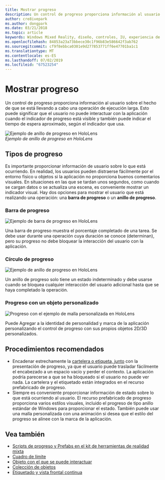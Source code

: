```yaml
---
title: Mostrar progreso
description: Un control de progreso proporciona información al usuario sobre el hecho de que se está llevando a cabo una operación de ejecución larga.
author: cre8ivepark
ms.author: dongpark
ms.date: 03/21/2018
ms.topic: article
keywords: Windows Mixed Reality, diseño, controles, IU, experiencia de usuario
ms.openlocfilehash: 84853a23a73bbece30c1f96b83e586642f3ab762
ms.sourcegitcommit: cf9f8ebbca0301e9d277853771ff6e47701ba1c1
ms.translationtype: MT
ms.contentlocale: es-ES
ms.lasthandoff: 07/02/2019
ms.locfileid: "67523254"
---
```

# <a name="displaying-progress"></a>Mostrar progreso

Un control de progreso proporciona información al usuario sobre el hecho de que se está llevando a cabo una operación de ejecución larga. Esto puede significar que el usuario no puede interactuar con la aplicación cuando el indicador de progreso está visible y también puede indicar el tiempo de espera aproximado, según el indicador que usa.

![Ejemplo de anillo de progreso en HoloLens](images/HoloLens2_Loader.gif)<br>
*Ejemplo de anillo de progreso en HoloLens*

## <a name="types-of-progress"></a>Tipos de progreso

Es importante proporcionar información de usuario sobre lo que está ocurriendo. En realidad, los usuarios pueden distraerse fácilmente por el entorno físico u objetos si la aplicación no proporciona buenos comentarios visuales. En situaciones en las que se tardan unos segundos, como cuando se cargan datos o se actualiza una escena, es conveniente mostrar un indicador visual. Hay dos opciones para mostrar el usuario que está realizando una operación: una **barra de progreso** o un **anillo de progreso**.

### <a name="progress-bar"></a>Barra de progreso

![Ejemplo de barra de progreso en HoloLens](images/640px-progressbar.jpg)

Una barra de progreso muestra el porcentaje completado de una tarea. Se debe usar durante una operación cuya duración se conoce (determinan), pero su progreso no debe bloquear la interacción del usuario con la aplicación.

### <a name="progress-ring"></a>Círculo de progreso

![Ejemplo de anillo de progreso en HoloLens](images/640px-progressring.jpg)

Un anillo de progreso solo tiene un estado indeterminado y debe usarse cuando se bloquea cualquier interacción del usuario adicional hasta que se haya completado la operación.

### <a name="progress-with-a-custom-object"></a>Progreso con un objeto personalizado

![Progreso con el ejemplo de malla personalizada en HoloLens](images/640px-progresscustom.jpg)

Puede Agregar a la identidad de personalidad y marca de la aplicación personalizando el control de progreso con sus propios objetos 2D/3D personalizados.

## <a name="best-practices"></a>Procedimientos recomendados
* Encadenar estrechamente la [cartelera o etiqueta, junto](billboarding-and-tag-along.md) con la presentación de progreso, ya que el usuario puede trasladar fácilmente el encabezado a un espacio vacío y perder el contexto. La aplicación podría parecerse a que se ha bloqueado si el usuario no puede ver nada. La cartelera y el etiquetado están integrados en el recurso prefabricado de progreso.
* Siempre es conveniente proporcionar información de estado sobre lo que está ocurriendo al usuario. El recurso prefabricado de progreso proporciona varios estilos visuales, incluido el progreso de tipo anillo estándar de Windows para proporcionar el estado. También puede usar una malla personalizada con una animación si desea que el estilo del progreso se alinee con la marca de la aplicación.

## <a name="see-also"></a>Vea también
* [Scripts de progreso y Prefabs en el kit de herramientas de realidad mixta](https://github.com/microsoft/MixedRealityToolkit-Unity/tree/mrtk_development/Assets/MixedRealityToolkit.SDK/Features/UX/Prefabs/Loader)
* [Cuadro de límite](app-bar-and-bounding-box.md)
* [Objeto con el que se puede interactuar](interactable-object.md)
* [Colección de objetos](object-collection.md)
* [Etiquetado y vista frontal continua](billboarding-and-tag-along.md)
